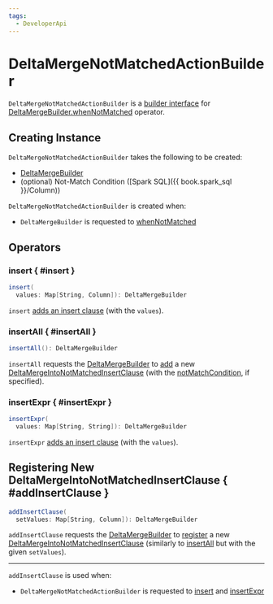 ```yaml
---
tags:
  - DeveloperApi
---
```


# DeltaMergeNotMatchedActionBuilder

`DeltaMergeNotMatchedActionBuilder` is a [builder interface](#operators) for [DeltaMergeBuilder.whenNotMatched](DeltaMergeBuilder.md#whenNotMatched) operator.

## Creating Instance

`DeltaMergeNotMatchedActionBuilder` takes the following to be created:

* <span id="mergeBuilder"> [DeltaMergeBuilder](DeltaMergeBuilder.md)
* <span id="notMatchCondition"> (optional) Not-Match Condition ([Spark SQL]({{ book.spark_sql }}/Column))

`DeltaMergeNotMatchedActionBuilder` is created when:

* `DeltaMergeBuilder` is requested to [whenNotMatched](DeltaMergeBuilder.md#whenNotMatched)

## Operators

### insert { #insert }

```scala
insert(
  values: Map[String, Column]): DeltaMergeBuilder
```

`insert` [adds an insert clause](#addInsertClause) (with the `values`).

### insertAll { #insertAll }

```scala
insertAll(): DeltaMergeBuilder
```

`insertAll` requests the [DeltaMergeBuilder](#mergeBuilder) to [add](DeltaMergeBuilder.md#withClause) a new [DeltaMergeIntoNotMatchedInsertClause](DeltaMergeIntoNotMatchedInsertClause.md) (with the [notMatchCondition](#notMatchCondition), if specified).

### insertExpr { #insertExpr }

```scala
insertExpr(
  values: Map[String, String]): DeltaMergeBuilder
```

`insertExpr` [adds an insert clause](#addInsertClause) (with the `values`).

## Registering New DeltaMergeIntoNotMatchedInsertClause { #addInsertClause }

```scala
addInsertClause(
  setValues: Map[String, Column]): DeltaMergeBuilder
```

`addInsertClause` requests the [DeltaMergeBuilder](#mergeBuilder) to [register](DeltaMergeBuilder.md#withClause) a new [DeltaMergeIntoNotMatchedInsertClause](DeltaMergeIntoNotMatchedInsertClause.md) (similarly to [insertAll](#insertAll) but with the given `setValues`).

---

`addInsertClause` is used when:

* `DeltaMergeNotMatchedActionBuilder` is requested to [insert](#insert) and [insertExpr](#insertExpr)
